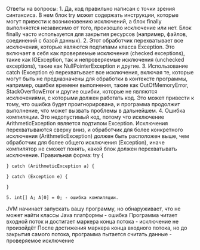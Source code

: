 Ответы на вопросы:
    1. Да, код правильно написан с точки зрения синтаксиса. В нем блок try может содержать инструкции, 
которые могут привести к возникновению исключений, а блок finally выполняется независимо от того, произошло исключение или нет. 
Блок finally часто используется для закрытия ресурсов (например, файлов, соединений с базой данных).
    2. Этот обработчик перехватывает все исключения, которые являются подтипами класса Exception. 
Это включает в себя как проверяемые исключения (checked exceptions), такие как IOException, 
так и непроверяемые исключения (unchecked exceptions), такие как NullPointerException и другие.
    3. Использование catch (Exception e) перехватывает все исключения, включая те, 
которые могут быть не предназначены для обработки в контексте программы, например, ошибки времени выполнения, 
такие как OutOfMemoryError, StackOverflowError и другие ошибки, которые не являются исключениями, с которыми должен работать код. 
Это может привести к тому, что ошибка будет проигнорирована, и программа продолжит выполнение, 
что может вызвать проблемы в дальнейшем.
    4. Ошибка компиляции. Это недопустимый код, потому что исключение ArithmeticException является подтипом Exception. 
Исключения перехватываются сверху вниз, и обработчик для более конкретного исключения (ArithmeticException) должен 
быть расположен выше, чем обработчик для более общего исключения (Exception), иначе компилятор не сможет понять, 
какой блок должен перехватывать исключение. Правильная форма:
    try {
    
    } catch (ArithmeticException a) {
    
    } catch (Exception e) {
    
    }

    5. int[] A; A[0] = 0; - ошибка компиляции.
JVM начинает запускать вашу программу, но обнаруживает, что не может найти классы Java платформы - ошибка
Программа читает входной поток и достигает маркера конца потока - исключение не произойдёт
После достижения маркера конца входного потока, но до закрытия самого потока, программа пытается считать данные - проверяемое исключение

